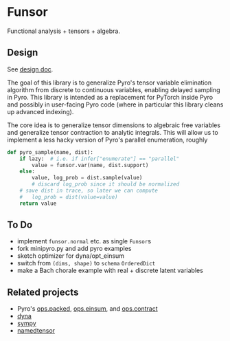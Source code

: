 # Funsor

Functional analysis + tensors + algebra.

## Design

See [design doc](https://docs.google.com/document/d/1LUj-oV5hJe74HJWKtog07Qrcaq4uhZQ5NuYuRevaVFo).

The goal of this library is to generalize Pyro's tensor variable elimination
algorithm from discrete to continuous variables, enabling delayed sampling in
Pyro.  This library is intended as a replacement for PyTorch inside Pyro and
possibly in user-facing Pyro code (where in particular this library cleans up
advanced indexing).

The core idea is to generalize tensor dimensions to algebraic free variables
and generalize tensor contraction to analytic integrals. This will allow us to implement a less hacky version of Pyro's parallel enumeration, roughly

```py
def pyro_sample(name, dist):
    if lazy:  # i.e. if infer["enumerate"] == "parallel"
        value = funsor.var(name, dist.support)
    else:
        value, log_prob = dist.sample(value)
        # discard log_prob since it should be normalized
    # save dist in trace, so later we can compute
    #   log_prob = dist(value=value)
    return value
```

## To Do

- implement `funsor.normal` etc. as single `Funsor`s
- fork minipyro.py and add pyro examples
- sketch optimizer for dyna/opt\_einsum
- switch from `(dims, shape)` to `schema` `OrderedDict`
- make a Bach chorale example with real + discrete latent variables

## Related projects

- Pyro's [ops.packed](https://github.com/uber/pyro/blob/dev/pyro/ops/packed.py),
  [ops.einsum](https://github.com/uber/pyro/blob/dev/pyro/ops/einsum), and
  [ops.contract](https://github.com/uber/pyro/blob/dev/pyro/ops/contract.py)
- [dyna](http://www.cs.jhu.edu/~nwf/datalog20-paper.pdf) 
- [sympy](https://www.sympy.org/en/index.html)
- [namedtensor](https://github.com/harvardnlp/namedtensor)
